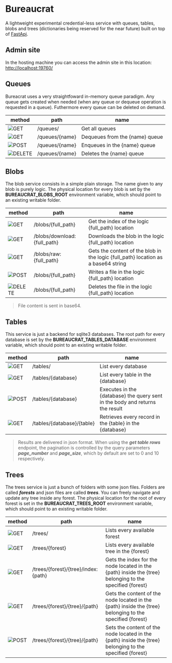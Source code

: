 # Bureaucrat

A lightweight experimental credential-less service with queues, tables, blobs and trees (dictionaries being reserved for the near future) built on top of [FastApi](https://fastapi.tiangolo.com/).

## Admin site

In the hosting machine you can access the admin site in this location: [http://localhost:19760/](http://localhost:19760/)

## Queues

Bureacrat uses a very straightfoward in-memory queue paradigm. Any queue gets created when needed (when any queue or dequeue operation is requested in a queue). Futhermore every queue can be deleted on demand.

|method|path|name|
|---|---|---|
|![GET](https://img.shields.io/badge/-GET-blue.svg)|/queues/|Get all queues|
|![GET](https://img.shields.io/badge/-GET-blue.svg)|/queues/{name}|Dequeues from the {name} queue|
|![POST](https://img.shields.io/badge/-POST-green.svg)|/queues/{name}|Enqueues in the {name} queue|
|![DELETE](https://img.shields.io/badge/-DELETE-red.svg)|/queues/{name}|Deletes the {name} queue|

## Blobs

The blob service consists in a simple plain storage. The name given to any blob is purely logic. The physical location for every blob is set by the **BUREAUCRAT_BLOBS_ROOT** environment variable, which should point to an existing writable folder.

|method|path|name|
|---|---|---|
|![GET](https://img.shields.io/badge/-GET-blue.svg)|/blobs/{full_path}|Get the index of the logic {full_path} location|
|![GET](https://img.shields.io/badge/-GET-blue.svg)|/blobs/download:{full_path}|Downloads the blob in the logic {full_path} location|
|![GET](https://img.shields.io/badge/-GET-blue.svg)|/blobs/raw:{full_path}|Gets the content of the blob in the logic {full_path} location as a base64 string|
|![POST](https://img.shields.io/badge/-POST-green.svg)|/blobs/{full_path}|Writes a file in the logic {full_path} location|
|![DELETE](https://img.shields.io/badge/-DELETE-red.svg)|/blobs/{full_path}|Deletes the file in the logic {full_path} location|

> File content is sent in base64.

## Tables

This service is just a backend for sqlite3 databases. The root path for every database is set by the **BUREAUCRAT_TABLES_DATABASE** environment variable, which should point to an existing writable folder.

|method|path|name|
|---|---|---|
|![GET](https://img.shields.io/badge/-GET-blue.svg)|/tables/|List every database|
|![GET](https://img.shields.io/badge/-GET-blue.svg)|/tables/{database}|List every table in the {database}|
|![POST](https://img.shields.io/badge/-POST-green.svg)|/tables/{database}|Executes in the {database} the query sent in the body and returns the result|
|![GET](https://img.shields.io/badge/-GET-blue.svg)|/tables/{database}/{table}|Retrieves every record in the {table} in the {database}|

> Results are delivered in json format. When using the _**get table rows**_ endpoint, the pagination is controlled by the query parameters _**page_number**_ and _**page_size**_, which by default are set to 0 and 10 respectively.

## Trees

The trees service is just a bunch of folders with some json files. Folders are called _**forests**_ and json files are called _**trees**_. You can freely navigate and update any tree inside any forest. The physical location for the root of every forest is set in the **BUREAUCRAT_TREES_ROOT** environment variable, which should point to an existing writable folder.

|method|path|name|
|---|---|---|
|![GET](https://img.shields.io/badge/-GET-blue.svg)|/trees/|Lists every available forest|
|![GET](https://img.shields.io/badge/-GET-blue.svg)|/trees/{forest}|Lists every available tree in the {forest}|
|![GET](https://img.shields.io/badge/-GET-blue.svg)|/trees/{forest}/{tree}/index:{path}|Gets the index for the node located in the {path} inside the {tree} belonging to the specified {forest}|
|![GET](https://img.shields.io/badge/-GET-blue.svg)|/trees/{forest}/{tree}/{path}|Gets the content of the node located in the {path} inside the {tree} belonging to the specified {forest}|
|![POST](https://img.shields.io/badge/-POST-green.svg)|/trees/{forest}/{tree}/{path}|Sets the content of the node located in the {path} inside the {tree} belonging to the specified {forest}|
